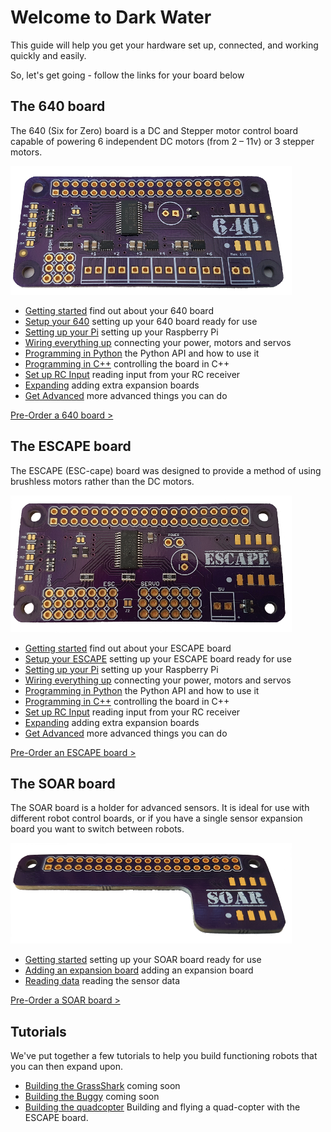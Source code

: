 # Welcome to Dark Water

This guide will help you get your hardware set up, connected, and working quickly and easily.

So, let's get going - follow the links for your board below

## The 640 board

The 640 (Six for Zero) board is a DC and Stepper motor control board capable of powering 6 independent DC motors (from 2 – 11v) or 3 stepper motors.

![640](/images/640-450.png)

- [Getting started](/640.html#getting-started) find out about your 640 board
- [Setup your 640](/640.html#setup-your-640) setting up your 640 board ready for use
- [Setting up your Pi](/640.html#setting-up-your-pi) setting up your Raspberry Pi
- [Wiring everything up](/640.html) connecting your power, motors and servos
- [Programming in Python](/640.html#programming-the-640-installing-the-python-libraries) the Python API and how to use it
- [Programming in C++](/640.html#programming-the-640-installing-the-c-libraries) controlling the board in C++
- [Set up RC Input]() reading input from your RC receiver
- [Expanding](/expansionadding.html) adding extra expansion boards
- [Get Advanced]() more advanced things you can do

[Pre-Order a 640 board >](https://darkwater.io/product/640-dc-motor-control-board/)

## The ESCAPE board

The ESCAPE (ESC-cape) board was designed to provide a method of using brushless motors rather than the DC motors.

![escape](/images/escape-450.png)

- [Getting started](/escape.html#getting-started) find out about your ESCAPE board
- [Setup your ESCAPE](/escape.html#setup-your-escape) setting up your ESCAPE board ready for use
- [Setting up your Pi](/escape.html#setting-up-your-pi) setting up your Raspberry Pi
- [Wiring everything up](/escape.html) connecting your power, motors and servos
- [Programming in Python](/escape.html#programming-the-escape-installing-the-python-libraries) the Python API and how to use it
- [Programming in C++](/escape.html#programming-the-escape-installing-the-c-libraries) controlling the board in C++
- [Set up RC Input]() reading input from your RC receiver
- [Expanding](/expansionadding.html) adding extra expansion boards
- [Get Advanced]() more advanced things you can do

[Pre-Order an ESCAPE board >](https://darkwater.io/product/escape-esc-powered-motor-control-board/)

## The SOAR board

The SOAR board is a holder for advanced sensors. It is ideal for use with different robot control boards, or if you have a single sensor expansion board you want to switch between robots.

![soar](/images/soar-450.png)

- [Getting started](/soar.html) setting up your SOAR board ready for use
- [Adding an expansion board](/expansionadding.html) adding an expansion board
- [Reading data]() reading the sensor data

[Pre-Order a SOAR board >](https://darkwater.io/product/soar-expansion-board-holder/)

## Tutorials

We've put together a few tutorials to help you build functioning robots that you can then expand upon.

- [Building the GrassShark]() coming soon
- [Building the Buggy]() coming soon
- [Building the quadcopter](/tutorial-quadcopter.html) Building and flying a quad-copter with the ESCAPE board.
